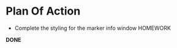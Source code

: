 # Plan Of Action

<!-- - Import Google Maps into the Window

- Add the header `Store Locator` 

- Add markers of stores to the map -->

<!-- - Add info window with name of store to each marker -->

<!-- - Add input box -->

<!-- - Add store list container -->

<!-- - Add individual store container -->

<!-- - Show all the stores in the stores list using `store-data.js` -->

<!-- - Open the info window of the marker on store selection in stores list  -->

- Complete the styling for the marker info window HOMEWORK

<!-- - Allow a user to search for stores in a zip code -->

<!-- - Add a beautiful transition on the hover of an individual store -->

**DONE**

